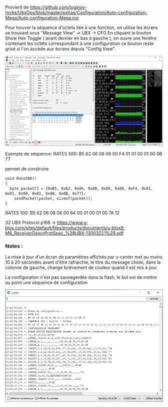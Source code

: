 Provient de https://github.com/loginov-rocks/UbxGps/blob/master/extras/Configuration/Auto-configuration-Mega/Auto-configuration-Mega.ino

  
Pour trouver la séquence d'octets liée à une fonction, on utilise les écrans se trouvant sous "Message View" -> UBX -> CFG 
En cliquant le bouton Show Hex Toggle ( avant dernier en bas à gauche ), on ouvre une fenêtre contenant les octets correspondant à une configuration
ce bouton reste grisé si l'on accède aux écrans depuis "Config View".

<img width = "600" src="Capture2.PNG" />

Exemple de séquence:
RATES 500: B5 62 06 08 06 00 F4 01 01 00 01 00 0B 77 

permet de construire 
```
void Rate500()
{     
  byte packet[] = {0xB5, 0x62, 0x06, 0x08, 0x06, 0x00, 0xF4, 0x01, 0x01, 0x00, 0x01, 0x00, 0x0B, 0x77};
    sendPacket(packet, sizeof(packet));
}
```

RATES 100: B5 62 06 08 06 00 64 00 01 00 01 00 7A 12 
 
32 UBX Protocol p168 ->  https://www.u-blox.com/sites/default/files/products/documents/u-blox8-M8_ReceiverDescrProtSpec_%28UBX-13003221%29.pdf
 
### Notes : 
La mise à jour d'un écran de paramètres affichés par u-center met au moins 10 à 20 secondes avant d'être rafraichie, 
le titre du message choisi, dans la colonne de gauche, change brièvement de couleur quand il est mis à jour. 

La configuration n'est pas sauvegardée dans la flash, le but est de mettre au point une séquence de configuration

<img width = "600" src="Capture1.PNG" />

